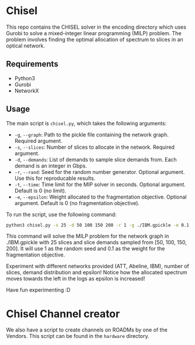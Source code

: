 # Chisel

This repo contains the CHISEL solver in the encoding directory which uses Gurobi to solve a mixed-integer linear programming (MILP) problem. The problem involves finding the optimal allocation of spectrum to slices in an optical network.

## Requirements

- Python3
- Gurobi 
- NetworkX

## Usage

The main script is `chisel.py`, which takes the following arguments:

- `-g`, `--graph`: Path to the pickle file containing the network graph. Required argument.
- `-s`, `--slices`: Number of slices to allocate in the network. Required argument.
- `-d`, `--demands`: List of demands to sample slice demands from. Each demand is an integer in Gbps.
- `-r`, `--rand`: Seed for the random number generator. Optional argument. Use this for reproducable results.
- `-t`, `--time`: Time limit for the MIP solver in seconds. Optional argument. Default is 0 (no limit).
- `-e`, `--epsilon`: Weight allocated to the fragmentation objective. Optional argument. Default is 0 (no fragmentation objective).

To run the script, use the following command:

```bash
python3 chisel.py -s 25 -d 50 100 150 200 -r 1 -g ./IBM.gpickle -e 0.1
```

This command will solve the MILP problem for the network graph in ./IBM.gpickle with 25 slices and slice demands sampled from [50, 100, 150, 200]. It will use 1 as the random seed and 0.1 as the weight for the fragmentation objective.

Experiment with different networks provided (ATT, Abeline, IBM), number of slices, demand distribution and epsilon! 
Notice how the allocated spectrum moves towards the left in the logs as epsilon is increased!

Have fun experimenting :D

# Chisel Channel creator

We also have a script to create channels on ROADMs by one of the Vendors. This script can be found in the ```hardware``` directory.
